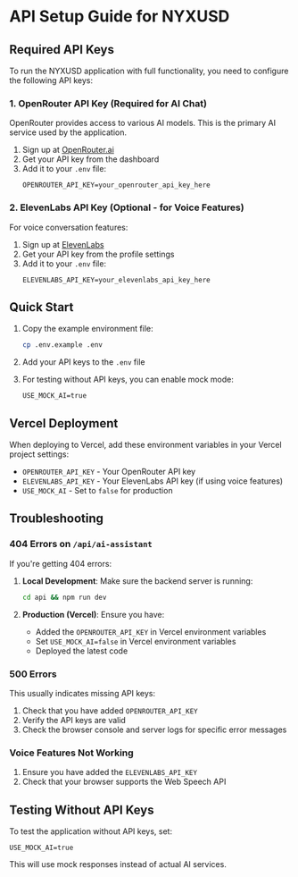 # API Setup Guide for NYXUSD

## Required API Keys

To run the NYXUSD application with full functionality, you need to configure the following API keys:

### 1. OpenRouter API Key (Required for AI Chat)

OpenRouter provides access to various AI models. This is the primary AI service used by the application.

1. Sign up at [OpenRouter.ai](https://openrouter.ai)
2. Get your API key from the dashboard
3. Add it to your `.env` file:
   ```
   OPENROUTER_API_KEY=your_openrouter_api_key_here
   ```

### 2. ElevenLabs API Key (Optional - for Voice Features)

For voice conversation features:

1. Sign up at [ElevenLabs](https://elevenlabs.io)
2. Get your API key from the profile settings
3. Add it to your `.env` file:
   ```
   ELEVENLABS_API_KEY=your_elevenlabs_api_key_here
   ```

## Quick Start

1. Copy the example environment file:
   ```bash
   cp .env.example .env
   ```

2. Add your API keys to the `.env` file

3. For testing without API keys, you can enable mock mode:
   ```
   USE_MOCK_AI=true
   ```

## Vercel Deployment

When deploying to Vercel, add these environment variables in your Vercel project settings:

- `OPENROUTER_API_KEY` - Your OpenRouter API key
- `ELEVENLABS_API_KEY` - Your ElevenLabs API key (if using voice features)
- `USE_MOCK_AI` - Set to `false` for production

## Troubleshooting

### 404 Errors on `/api/ai-assistant`

If you're getting 404 errors:

1. **Local Development**: Make sure the backend server is running:
   ```bash
   cd api && npm run dev
   ```

2. **Production (Vercel)**: Ensure you have:
   - Added the `OPENROUTER_API_KEY` in Vercel environment variables
   - Set `USE_MOCK_AI=false` in Vercel environment variables
   - Deployed the latest code

### 500 Errors

This usually indicates missing API keys:

1. Check that you have added `OPENROUTER_API_KEY`
2. Verify the API keys are valid
3. Check the browser console and server logs for specific error messages

### Voice Features Not Working

1. Ensure you have added the `ELEVENLABS_API_KEY`
2. Check that your browser supports the Web Speech API

## Testing Without API Keys

To test the application without API keys, set:
```
USE_MOCK_AI=true
```

This will use mock responses instead of actual AI services.